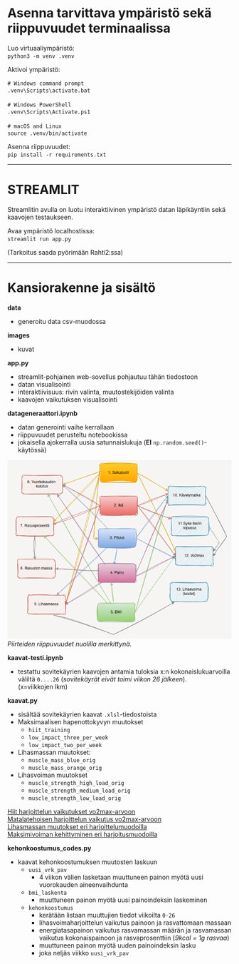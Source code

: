 # Asenna tarvittava ympäristö sekä riippuvuudet terminaalissa 

Luo virtuaaliympäristö:  
`python3 -m venv .venv`

Aktivoi ympäristö:
````
# Windows command prompt
.venv\Scripts\activate.bat

# Windows PowerShell
.venv\Scripts\Activate.ps1

# macOS and Linux
source .venv/bin/activate
````

Asenna riippuvuudet:  
`pip install -r requirements.txt`

----
# STREAMLIT

Streamlitin avulla on luotu interaktiivinen ympäristö datan läpikäyntiin sekä kaavojen testaukseen.  
  
Avaa ympäristö localhostissa:  
`streamlit run app.py`

(Tarkoitus saada pyörimään Rahti2:ssa)

-----

# Kansiorakenne ja sisältö

**data**
* generoitu data csv-muodossa

**images**
* kuvat

**app.py**
* streamlit-pohjainen web-sovellus pohjautuu tähän tiedostoon
* datan visualisointi
* interaktiivisuus: rivin valinta, muutostekijöiden valinta
* kaavojen vaikutuksen visualisointi

**datageneraattori.ipynb**
* datan generointi vaihe kerrallaan 
* riippuvuudet perusteltu notebookissa
* jokaisella ajokerralla uusia satunnaislukuja (**EI** `np.random.seed()`- käytössä)

![](./images/data-gen-kaavio2.png)  
*Piirteiden riippuvuudet nuolilla merkittynä.*

**kaavat-testi.ipynb**
* testattu sovitekäyrien kaavojen antamia tuloksia x:n kokonaislukuarvoilla väliltä `0....26` (*sovitekäyrät eivät toimi viikon 26 jälkeen*).  
(x=viikkojen lkm)


**kaavat.py**
* sisältää sovitekäyrien kaavat `.xlsl`-tiedostoista
* Maksimaalisen hapenottokyvyn muutokset
    * `hiit_training`
    * `low_impact_three_per_week`
    * `low_impact_two_per_week`
* Lihasmassan muutokset:
    * `muscle_mass_blue_orig`
    * `muscle_mass_orange_orig`
* Lihasvoiman muutokset
    * `muscle_strength_high_load_orig`
    * `muscle_strength_medium_load_orig`
    * `muscle_strength_low_load_orig`

[Hiit harjoittelun vaikutukset vo2max-arvoon](./images/hiit_vo2max.png)  
[Matalatehoisen harjoittelun vaikutus vo2max-arvoon](./images/matalatehoinen_vo2max.png)  
[Lihasmassan muutokset eri harjoittelumuodoilla](./images/lihasmassan_muutokset.png)  
[Maksimivoiman kehittyminen eri harjoitusmuodoilla](./images/maksimivoiman_muutokset.png)

**kehonkoostumus_codes.py**
* kaavat kehonkoostumuksen muutosten laskuun 
    * `uusi_vrk_pav`
        * 4 viikon välien lasketaan muuttuneen painon myötä uusi vuorokauden aineenvaihdunta
    * `bmi_laskenta`
        * muuttuneen painon myötä uusi painoindeksin laskeminen
    * `kehonkoostumus`
        * kerätään listaan muuttujien tiedot viikoilta `0-26`
        * lihasvoimaharjoittelun vaikutus painoon ja rasvattomaan massaan
        * energiatasapainon vaikutus rasvamassan määrän ja rasvamassan vaikutus kokonaispainoon ja rasvaprosenttiin (*9kcal = 1g rasvaa*)
        * muuttuneen painon myötä uuden painoindeksin lasku
        * joka neljäs viikko `uusi_vrk_pav`






